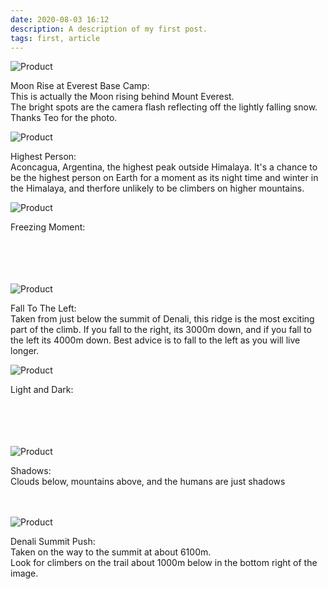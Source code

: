 ```yaml
---
date: 2020-08-03 16:12
description: A description of my first post.
tags: first, article
---
```

![Product](/Images/1.png)

Moon Rise at Everest Base Camp:<br />
This is actually the Moon rising behind Mount Everest.<br />
The bright spots are the camera flash reflecting off the lightly falling snow. <br />
Thanks Teo for the photo.


![Product](/Images/2.png)


Highest Person:<br/> 
Aconcagua, Argentina, the highest peak outside Himalaya.
It's a chance to be the highest person on Earth for a moment as its night time and winter in the Himalaya, and therfore unlikely to be climbers on higher mountains.


![Product](/Images/3.png)


Freezing Moment:<br/> 
 <br/>
 <br/>
 <br/>
 <br/>


![Product](/Images/4.png)


Fall To The Left:<br/>
Taken from just below the summit of Denali, this ridge
is the most exciting part of the climb.
If you fall to the right, its 3000m down, and if you fall to the left its 4000m down.
Best advice is to fall to the left as you will live longer.


![Product](/Images/5.png)


Light and Dark:<br/> 
<br/>
<br/>
<br/>
<br/>


![Product](/Images/6.png)


Shadows:<br/> 
Clouds below, mountains above, and the humans are just shadows<br/>
<br/>
<br/>

![Product](/Images/7.png)

Denali Summit Push:<br>
Taken on the way to the summit at about 6100m.<br /> Look for climbers on the trail about 1000m below in the bottom right of the image.
<br/>
<br/>
